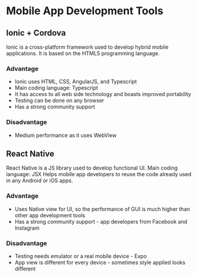# Mobile App Development Tools

## Ionic + Cordova

Ionic is a cross-platform framework used to develop hybrid mobile applications.
It is based on the HTML5 programming language.

### Advantage

- Ionic uses HTML, CSS, AngularJS, and Typescript
- Main coding language: Typescript
- It has access to all web side technology and boasts improved portability
- Testing can be done on any browser
- Has a strong community support

### Disadvantage

- Medium performance as it uses WebView

## React Native

React Native is a JS library used to develop functional UI.
Main coding language: JSX
Helps mobile app developers to reuse the code already used in any Android or iOS apps.

### Advantage

- Uses Native view for UI, so the performance of GUI is much higher than other app development tools
- Has a strong community support - app developers from Facebook and Instagram

### Disadvantage

- Testing needs emulator or a real mobile device - Expo
- App view is different for every device - sometimes style applied looks different
 

